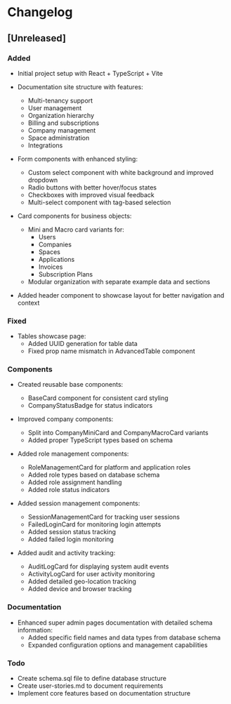 # Changelog

## [Unreleased]

### Added
- Initial project setup with React + TypeScript + Vite
- Documentation site structure with features:
  - Multi-tenancy support
  - User management
  - Organization hierarchy
  - Billing and subscriptions
  - Company management
  - Space administration
  - Integrations
- Form components with enhanced styling:
  - Custom select component with white background and improved dropdown
  - Radio buttons with better hover/focus states
  - Checkboxes with improved visual feedback
  - Multi-select component with tag-based selection
- Card components for business objects:
  - Mini and Macro card variants for:
    - Users
    - Companies
    - Spaces
    - Applications
    - Invoices
    - Subscription Plans
  - Modular organization with separate example data and sections

- Added header component to showcase layout for better navigation and context
### Fixed
- Tables showcase page:
  - Added UUID generation for table data
  - Fixed prop name mismatch in AdvancedTable component

### Components
- Created reusable base components:
  - BaseCard component for consistent card styling
  - CompanyStatusBadge for status indicators
- Improved company components:
  - Split into CompanyMiniCard and CompanyMacroCard variants
  - Added proper TypeScript types based on schema

- Added role management components:
  - RoleManagementCard for platform and application roles
  - Added role types based on database schema
  - Added role assignment handling
  - Added role status indicators

- Added session management components:
  - SessionManagementCard for tracking user sessions
  - FailedLoginCard for monitoring login attempts
  - Added session status tracking
  - Added failed login monitoring

- Added audit and activity tracking:
  - AuditLogCard for displaying system audit events
  - ActivityLogCard for user activity monitoring
  - Added detailed geo-location tracking
  - Added device and browser tracking

### Documentation
- Enhanced super admin pages documentation with detailed schema information:
  - Added specific field names and data types from database schema
  - Expanded configuration options and management capabilities

### Todo
- Create schema.sql file to define database structure
- Create user-stories.md to document requirements
- Implement core features based on documentation structure